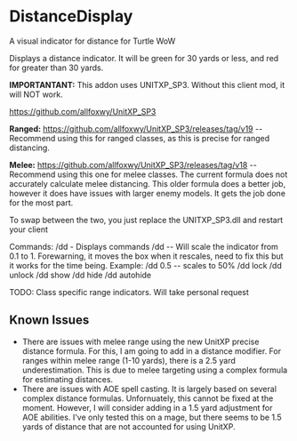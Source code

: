 # DistanceDisplay
A visual indicator for distance for Turtle WoW

Displays a distance indicator. It will be green for 30 yards or less, and red for greater than 30 yards. 

**IMPORTANTANT:** This addon uses UNITXP_SP3. Without this client mod, it will NOT work.

https://github.com/allfoxwy/UnitXP_SP3

**Ranged:** https://github.com/allfoxwy/UnitXP_SP3/releases/tag/v19 -- Recommend using this for ranged classes, as this is precise for ranged distancing. 

**Melee:** https://github.com/allfoxwy/UnitXP_SP3/releases/tag/v18 -- Recommend using this one for melee classes. The current formula does not accurately calculate melee distancing. This older formula does a better job, however it does have issues with larger enemy models. It gets the job done for the most part. 

To swap between the two, you just replace the UNITXP_SP3.dll and restart your client

Commands:
  /dd - Displays commands
  /dd <scale> -- Will scale the indicator from 0.1 to 1. Forewarning, it moves the box when it rescales, need to fix this but it works for the time being. Example: /dd 0.5 -- scales to 50%
  /dd lock
  /dd unlock
  /dd show
  /dd hide
  /dd autohide

TODO: Class specific range indicators. Will take personal request

## Known Issues
- There are issues with melee range using the new UnitXP precise distance formula. For this, I am going to add in a distance modifier. For ranges within melee range (1-10 yards), there is a 2.5 yard underestimation. This is due to melee targeting using a complex formula for estimating distances.
- There are issues with AOE spell casting. It is largely based on several complex distance formulas. Unfornuately, this cannot be fixed at the moment. However, I will consider adding in a 1.5 yard adjustment for AOE abilities. I've only tested this on a mage, but there seems to be 1.5 yards of distance that are not accounted for using UnitXP. 
